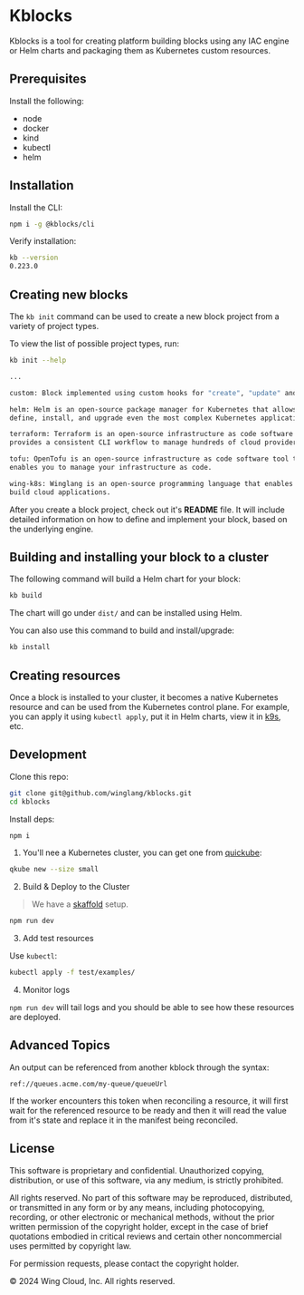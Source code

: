 # Kblocks

Kblocks is a tool for creating platform building blocks using any IAC engine or Helm charts and
packaging them as Kubernetes custom resources.

## Prerequisites

Install the following:

- node
- docker
- kind
- kubectl
- helm

## Installation

Install the CLI:

```sh
npm i -g @kblocks/cli
```

Verify installation:

```sh
kb --version
0.223.0
```

## Creating new blocks

The `kb init` command can be used to create a new block project from a variety of project types.

To view the list of possible project types, run:

```sh
kb init --help

...

custom: Block implemented using custom hooks for "create", "update" and "delete"

helm: Helm is an open-source package manager for Kubernetes that allows you to
define, install, and upgrade even the most complex Kubernetes applications.

terraform: Terraform is an open-source infrastructure as code software tool that
provides a consistent CLI workflow to manage hundreds of cloud providers.

tofu: OpenTofu is an open-source infrastructure as code software tool that
enables you to manage your infrastructure as code.

wing-k8s: Winglang is an open-source programming language that enables you to
build cloud applications.
```

After you create a block project, check out it's **README** file. It will include detailed
information on how to define and implement your block, based on the underlying engine.

## Building and installing your block to a cluster

The following command will build a Helm chart for your block:

```sh
kb build
```

The chart will go under `dist/` and can be installed using Helm.

You can also use this command to build and install/upgrade:

```sh
kb install
```

## Creating resources

Once a block is installed to your cluster, it becomes a native Kubernetes resource and can be used
from the Kubernetes control plane. For example, you can apply it using `kubectl apply`, put it in
Helm charts, view it in [k9s](https://k9scli.io/), etc.

## Development

Clone this repo:

```sh
git clone git@github.com/winglang/kblocks.git
cd kblocks
```

Install deps:

```sh
npm i
```

1. You'll nee a Kubernetes cluster, you can get one from [quickube](https://quickube.sh):

```sh
qkube new --size small
```

2. Build & Deploy to the Cluster

> We have a [skaffold](https://skaffold.dev/) setup.

```sh
npm run dev
```

3. Add test resources

Use `kubectl`:

```sh
kubectl apply -f test/examples/
```

4. Monitor logs

`npm run dev` will tail logs and you should be able to see how these resources are deployed.

## Advanced Topics

An output can be referenced from another kblock through the syntax:

```
ref://queues.acme.com/my-queue/queueUrl
```

If the worker encounters this token when reconciling a resource, it will first wait for the
referenced resource to be ready and then it will read the value from it's state and replace it in
the manifest being reconciled.

## License

This software is proprietary and confidential. Unauthorized copying, distribution, or use of this
software, via any medium, is strictly prohibited.

All rights reserved. No part of this software may be reproduced, distributed, or transmitted in any
form or by any means, including photocopying, recording, or other electronic or mechanical methods,
without the prior written permission of the copyright holder, except in the case of brief quotations
embodied in critical reviews and certain other noncommercial uses permitted by copyright law.

For permission requests, please contact the copyright holder.

© 2024 Wing Cloud, Inc. All rights reserved.
